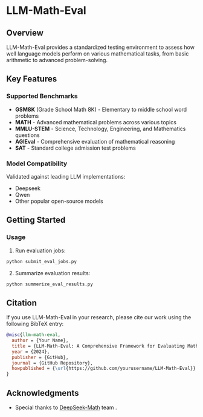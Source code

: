 # LLM-Math-Eval

## Overview

LLM-Math-Eval provides a standardized testing environment to assess how well language models perform on various mathematical tasks, from basic arithmetic to advanced problem-solving.

## Key Features

### Supported Benchmarks
- **GSM8K** (Grade School Math 8K) - Elementary to middle school word problems
- **MATH** - Advanced mathematical problems across various topics
- **MMLU-STEM** - Science, Technology, Engineering, and Mathematics questions
- **AGIEval** - Comprehensive evaluation of mathematical reasoning
- **SAT** - Standard college admission test problems


### Model Compatibility
Validated against leading LLM implementations:
- Deepseek
- Qwen
- Other popular open-source models

## Getting Started

### Usage

1. Run evaluation jobs:
```bash
python submit_eval_jobs.py
```

2. Summarize evaluation results:
```bash
python summerize_eval_results.py
```

## Citation

If you use LLM-Math-Eval in your research, please cite our work using the following BibTeX entry:

```bibtex
@misc{llm-math-eval,
  author = {Your Name},
  title = {LLM-Math-Eval: A Comprehensive Framework for Evaluating Mathematical Reasoning in Large Language Models},
  year = {2024},
  publisher = {GitHub},
  journal = {GitHub Repository},
  howpublished = {\url{https://github.com/yourusername/LLM-Math-Eval}}
}
```

## Acknowledgments

- Special thanks to [DeepSeek-Math](https://github.com/deepseek-ai/DeepSeek-Math) team 
.
